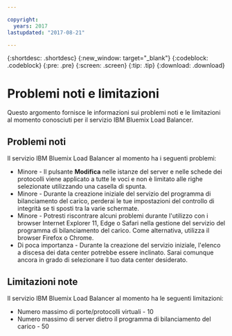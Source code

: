 ```yaml
---

copyright:
  years: 2017
lastupdated: "2017-08-21"

---
```


{:shortdesc: .shortdesc}
{:new_window: target="_blank"}
{:codeblock: .codeblock}
{:pre: .pre}
{:screen: .screen}
{:tip: .tip}
{:download: .download}

# Problemi noti e limitazioni
Questo argomento fornisce le informazioni sui problemi noti e le limitazioni al momento conosciuti per il servizio IBM Bluemix Load Balancer.

## Problemi noti
Il servizio IBM Bluemix Load Balancer al momento ha i seguenti problemi:

* Minore - Il pulsante **Modifica** nelle istanze del server e nelle schede dei protocolli viene applicato a tutte le voci e non è limitato alle righe selezionate utilizzando una casella di spunta. 
* Minore - Durante la creazione iniziale del servizio del programma di bilanciamento del carico, perderai le tue impostazioni del controllo di integrità se ti sposti tra la varie schermate.
* Minore - Potresti riscontrare alcuni problemi durante l'utilizzo con i browser Internet Explorer 11, Edge o Safari nella gestione del servizio del programma di bilanciamento del carico. Come alternativa, utilizza il browser Firefox o Chrome. 
* Di poca importanza - Durante la creazione del servizio iniziale, l'elenco a discesa dei data center potrebbe essere inclinato. Sarai comunque ancora in grado di selezionare il tuo data center desiderato.

## Limitazioni note
Il servizio IBM Bluemix Load Balancer al momento ha le seguenti limitazioni:

* Numero massimo di porte/protocolli virtuali - 10
* Numero massimo di server dietro il programma di bilanciamento del carico - 50
